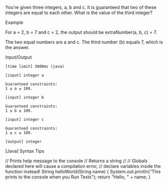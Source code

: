 You're given three integers, a, b and c. It is guaranteed that two of these integers are equal to each other. What is the value of the third integer?

Example

For a = 2, b = 7 and c = 2, the output should be
extraNumber(a, b, c) = 7.

The two equal numbers are a and c. The third number (b) equals 7, which is the answer.

Input/Output

    [time limit] 3000ms (java)

    [input] integer a

    Guaranteed constraints:
    1 ≤ a ≤ 109.

    [input] integer b

    Guaranteed constraints:
    1 ≤ b ≤ 109.

    [input] integer c

    Guaranteed constraints:
    1 ≤ c ≤ 109.

    [output] integer

[Java] Syntax Tips

// Prints help message to the console
// Returns a string
// 
// Globals declared here will cause a compilation error,
// declare variables inside the function instead!
String helloWorld(String name) {
    System.out.println("This prints to the console when you Run Tests");
    return "Hello, " + name;
}

